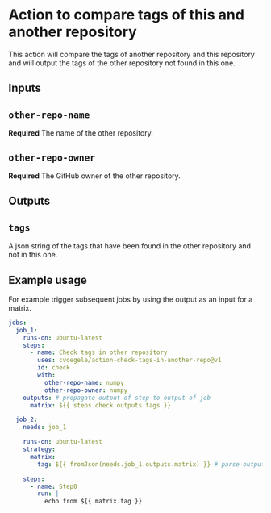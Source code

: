 # Action to compare tags of this and another repository

This action will compare the tags of another repository and this repository and will output the tags of the other repository not found in this one.

## Inputs

## `other-repo-name`

**Required** The name of the other repository.

## `other-repo-owner`

**Required** The GitHub owner of the other repository.

## Outputs

## `tags`

A json string of the tags that have been found in the other repository and not in this one.

## Example usage

For example trigger subsequent jobs by using the output as an input for a matrix.

```yaml
jobs:
  job_1:
    runs-on: ubuntu-latest
    steps:
      - name: Check tags in other repository
        uses: cvoegele/action-check-tags-in-another-repo@v1
        id: check
        with:
          other-repo-name: numpy
          other-repo-owner: numpy
    outputs: # propagate output of step to output of job
      matrix: ${{ steps.check.outputs.tags }}

  job_2:
    needs: job_1

    runs-on: ubuntu-latest
    strategy:
      matrix:
        tag: ${{ fromJson(needs.job_1.outputs.matrix) }} # parse output of job to matrix input

    steps:
      - name: Step0
        run: |
          echo from ${{ matrix.tag }}
```
